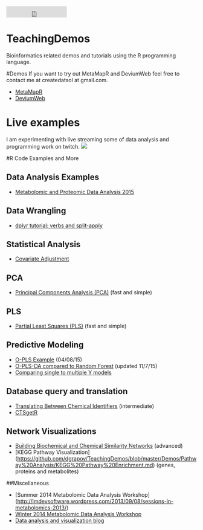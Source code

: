 <iframe src="https://ghbtns.com/github-btn.html?user=dgrapov&repo=TeachingDemos&type=star&count=true&size=large" frameborder="0" scrolling="0" width="160px" height="30px"></iframe>

TeachingDemos
=============

Bioinformatics related demos and tutorials using the R programming language.

#Demos
If you want to try out MetaMapR and DeviumWeb feel free to contact me at createdatsol at gmail.com. 
* [MetaMapR](http://createdatasol.com/MetaMapR)
* [DeviumWeb](http://createdatasol.com/DeviumWeb/)

# Live examples
I am experimenting with live streaming some of data analysis and programming work on twitch.
<a href="http://www.twitch.tv/dgrapov/profile" target="_blank">
<img src="https://upload.wikimedia.org/wikipedia/commons/2/26/Twitch_logo.svg" border="0">
</a>

#R Code Examples and More

## Data Analysis Examples
* [Metabolomic and Proteomic Data Analysis 2015](https://github.com/dgrapov/TeachingDemos/blob/master/Demos/Data%20Analysis%20Workflow/report/report.md)

## Data Wrangling
* [dplyr tutorial: verbs and split-apply](https://github.com/dgrapov/TeachingDemos/blob/master/Demos/dplyr/hands_on_with_dplyr.md)

## Statistical Analysis
* [Covariate Adjustment](https://github.com/dgrapov/TeachingDemos/blob/master/Demos/Statistical%20Analysis/Covariate%20Adjustment.md)

## PCA
* [Principal Components Analysis (PCA)](https://github.com/dgrapov/TeachingDemos/wiki/Principal-Components-Analysis) (fast and simple)

## PLS
* [Partial Least Squares (PLS)](https://github.com/dgrapov/TeachingDemos/wiki/Partial-Least-Squares) (fast and simple)

## Predictive Modeling
* [O-PLS Example](https://github.com/dgrapov/TeachingDemos/blob/master/Demos/Predictive%20Modeling/O-PLS/OPLS_example.md) (04/08/15)
* [O-PLS-DA compared to Random Forest](https://github.com/dgrapov/TeachingDemos/blob/master/Demos/Predictive%20Modeling/Iris%20O-PLS-DA/O-PLS_modeling_of_Iris_data.md) (updated 11/7/15)
* [Comparing single to multiple Y models](https://github.com/dgrapov/TeachingDemos/blob/master/Demos/OPLS/OPLS%20example.md)

## Database query and translation
* [Translating Between Chemical Identifiers](https://github.com/dgrapov/TeachingDemos/wiki/Translating-Between-Chemical-Identifiers)  (intermediate)
* [CTSgetR](https://github.com/dgrapov/CTSgetR)

## Network Visualizations
* [Building Biochemical and Chemical Similarity Networks](https://github.com/dgrapov/TeachingDemos/wiki/Biochemical-and-Chemical-Similarity-Networks) (advanced)
* [KEGG Pathway Visualization] (https://github.com/dgrapov/TeachingDemos/blob/master/Demos/Pathway%20Analysis/KEGG%20Pathway%20Enrichment.md) (genes, proteins and metabolites)

##Miscellaneous
* [Summer 2014 Metabolomic Data Analysis Workshop] (http://imdevsoftware.wordpress.com/2013/09/08/sessions-in-metabolomics-2013/)
* [Winter 2014 Metabolomic Data Analysis Workshop](http://imdevsoftware.wordpress.com/2014/02/17/tutorials-statistical-and-multivariate-analysis-for-metabolomics/)
* [Data analysis and visualization blog](http://imdevsoftware.wordpress.com/category/uncategorized/)
